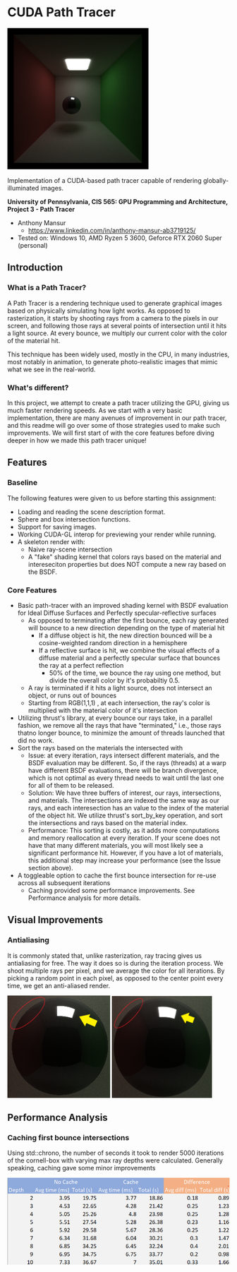 CUDA Path Tracer
================

<img src="images\basic-cornell.png" style="zoom:40%;" />

Implementation of a CUDA-based path tracer capable of rendering globally-illuminated images.



**University of Pennsylvania, CIS 565: GPU Programming and Architecture, Project 3 - Path Tracer**

- Anthony Mansur
  - https://www.linkedin.com/in/anthony-mansur-ab3719125/
- Tested on: Windows 10, AMD Ryzen 5 3600, Geforce RTX 2060 Super (personal)



## Introduction

### What is a Path Tracer?

A Path Tracer is a rendering technique used to generate graphical images based on physically simulating how light works. As opposed to rasterization, it starts by shooting rays from a camera to the pixels in our screen, and following those rays at several points of intersection until it hits a light source. At every bounce, we multiply our current color with the color of the material hit. 

This technique has been widely used, mostly in the CPU, in many industries, most notably in animation, to generate photo-realistic images that mimic what we see in the real-world.



### What's different?

In this project, we attempt to create a path tracer utilizing the GPU, giving us much faster rendering speeds. As we start with a very basic implementation, there are many avenues of improvement in our path tracer, and this readme will go over some of those strategies used to make such improvements. We will first start of with the core features before diving deeper in how we made this path tracer unique! 

## Features

### Baseline

The following features were given to us before starting this assignment:

- Loading and reading the scene description format.
- Sphere and box intersection functions.
- Support for saving images.
- Working CUDA-GL interop for previewing your render while running.
- A skeleton render with:
  - Naive ray-scene intersection
  - A "fake" shading kernel that colors rays based on the material and intereseciton properties but does NOT compute a new ray based on the BSDF.



### Core Features

- Basic path-tracer with an improved shading kernel with BSDF evaluation for Ideal Diffuse Surfaces and Perfectly specular-reflective surfaces
  - As opposed to terminating after the first bounce, each ray generated will bounce to a new direction depending on the type of material hit
    - If a diffuse object is hit, the new direction bounced will be a cosine-weighted random direction in a hemisphere
    - If a reflective surface is hit, we combine the visual effects of a diffuse material and a perfectly specular surface that bounces the ray at a perfect reflection
      - 50% of the time, we bounce the ray using one method, but divide the overall color by it's probabiltiy 0.5.
  - A ray is terminated if it hits a light source, does not intersect an object, or runs out of bounces
  - Starting from RGB(1,1,1) , at each intersection, the ray's color is multiplied with the material color of it's intersection
- Utilizing thrust's library, at every bounce our rays take, in a parallel fashion, we remove all the rays that have "terminated," i.e., those rays thatno longer bounce, to minimize the amount of threads launched that did no work.
- Sort the rays based on the materials the intersected with
  - Issue: at every iteration, rays intersect different materials, and the BSDF evaluation may be different. So, if the rays (threads) at a warp have different BSDF evaluations, there will be branch divergence, which is not optimal as every thread needs to wait until the last one for all of them to be released.
  - Solution: We have three buffers of interest, our rays, intersections, and materials. The intersections are indexed the same way as our rays, and each interesection has an value to the index of the material of the object hit. We utilize thrust's sort_by_key operation, and sort the intersections and rays based on the material index. 
  - Performance: This sorting is costly, as it adds more computations and memory reallocation at every iteration. If your scene does not have that many different materials, you will most likely see a significant performance hit. However, if you have a lot of materials, this additional step may increase your performance (see the Issue section above).
- A toggleable option to cache the first bounce intersection for re-use across all subsequent iterations
  - Caching provided some performance improvements. See Performance analysis for more details.

## Visual Improvements

### Antialiasing

It is commonly stated that, unlike rasterization, ray tracing gives us antialiasing for free. The way it does so is during the iteration process. We shoot multiple rays per pixel, and we average the color for all iterations. By picking a random point in each pixel, as opposed to the center point every time, we get an anti-aliased render.

<img src="images\no-antialiasing-annotated.png" style="zoom: 100%;" /> <img src="images\antialiasing - annotated.png" style="zoom:95%;" />



## Performance Analysis

### Caching first bounce intersections

Using std::chrono, the number of seconds it took to render 5000 iterations of the cornell-box with varying max ray depths were calculated. Generally speaking, caching gave some minor improvements

![](img/caching-table.png)
